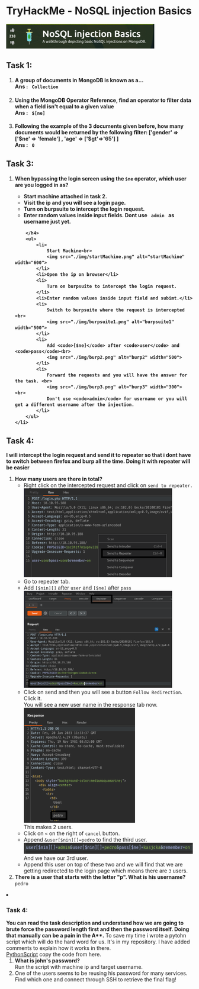 <h1>TryHackMe - NoSQL injection Basics</h1>
<img src="./img/logo.png" alt="logo" width="400">
<h2>Task 1:</h2>
<ol type="1">
    <li>
        <h4>
            A group of documents in MongoDB is known as a... <br>
            <strong>Ans :</strong> <code> Collection </code>
        </h4>
    </li>
    <li>
        <h4>
            Using the MongoDB Operator Reference, find an operator to filter data when a field isn't equal to a given value<br>
            <strong>Ans :</strong> <code> $[ne] </code>
        </h4>
    </li>
    <li>
        <h4>
            Following the example of the 3 documents given before, how many documents would be returned by the following filter: ['gender' => ['$ne' => 'female'] , 'age' => ['$gt'=>'65'] ]<br>
            <strong>Ans :</strong> <code> 0 </code>
        </h4>
    </li>
</ol>
<h2>Task 3:</h2>
<ol type="1">
    <li>
        <h4>
            When bypassing the login screen using the <code>$ne</code> operator, which user are you logged in as?
            <ul>
                <li>Start machine attached in task 2.</li>
                <li>Visit the ip and you will see a login page.</li>
                <li>Turn on burpsuite to intercept the login request.</li>
                <li>Enter random values inside input fields. <strong>Dont use <code> admin </code> as username just yet</strong>.</li>
            </ul>

        </h4>
        <ul>
            <li>
                Start Machine<br>
                <img src="./img/startMachine.png" alt="startMachine" width="600">
            </li>
            <li>Open the ip on browser</li>
            <li>
                Turn on burpsuite to intercept the login request.
            </li>
            <li>Enter random values inside input field and subimt.</li>
            <li>
                Switch to burpsuite where the request is intercepted <br>
                <img src="./img/burpsuite1.png" alt="burpsuite1" width="500">
            </li>
            <li>
                Add <code>[$ne]</code> after <code>user</code> and <code>pass</code><br>
                <img src="./img/burp2.png" alt="burp2" width="500">
            </li>
            <li>
                Forward the requests and you will have the answer for the task. <br>
                <img src="./img/burp3.png" alt="burp3" width="300"> <br>
                Don't use <code>admin</code> for username or you will get a different username after the injection.
            </li>
        </ul>
    </li>
</ol>
<h2>Task 4:</h2>
<strong>I will intercept the login request and send it to repeater so that i dont have to switch between firefox and burp all the time. Doing it with repeater will be easier</strong>
<ol type="1">
    <li>
        <strong>How many users are there in total?</strong>
        <ul>
            <li>
                Right click on the intercepted request and click on <code>send to repeater.</code> <br>
                <img src="./img/burp5.png" alt="burp5" width="400">
            </li>
            <li>
                Go to repeater tab.
            </li>
            <li>
                Add <code>[$nin][]</code> after <code>user</code> and <code>[$ne]</code> after <code>pass</code> <br>
                <img src="./img/burp41.png" alt="burp41" width="400">
            </li>
            <li>
                Click on send and then you will see a button <code>Follow Redirection</code>. Click it. <br>
                You will see a new user name in the response tab now. <br>
                <img src="./img/burp6.png" alt="burp6" width="300"> <br>
                This makes 2 users.
            </li>
            <li>
                Click on <code>&lt;</code> on the right of <code>cancel</code> button.
            </li>
            <li>
                Append <code>&user[$nin][]=pedro</code> to find the third user. <br>
                <img src="./img/burp7.png" alt="burp7" width="500"> <br>
                And we have our 3rd user.
            </li>
            <li>
                Append this user on top of these two and we will find that we are getting redirected to the login page which means there are <code>3</code> users.
            </li>
        </ul>
    </li>
    <li>
        <strong>There is a user that starts with the letter "p". What is his username?</strong> <br>
        <code>pedro</code>
    </li>
</ol>
</li>
<li>
<h3>Task 4:</h3>
<strong>You can read the task description and understand how we are going to brute force the password length first and then the password itself. Doing that manually can be a pain in the A**.</strong>
To save my time i wrote a pytohn script which will do the hard word for us. It's in my repository. I have added comments to explain how it works in there. <br>
<a href="https://github.com/vikashkr99/pythonScripts/blob/main/nosqlPasswordBrute.py">PythonScript</a>
copy the code from here.
<ol type="1">
    <li>
        <strong>What is john's password?</strong> <br>
        Run the script with machine ip and target username.
    </li>
    <li>One of the users seems to be reusing his password for many services. Find which one and connect through SSH to retrieve the final flag!</li>
</ol>